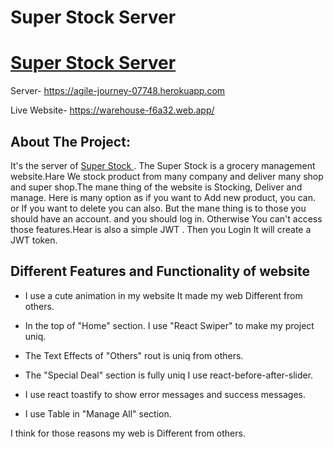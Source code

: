 # Super Stock Server

# [Super Stock Server](https://agile-journey-07748.herokuapp.com)

Server- https://agile-journey-07748.herokuapp.com

Live Website- https://warehouse-f6a32.web.app/

## About The Project:

It's the server of [Super Stock ](https://agile-journey-07748.herokuapp.com). The Super Stock is a grocery management website.Hare We stock product from many company and deliver many shop and super shop.The mane thing of the website is Stocking, Deliver and manage. Here is many option as if you want to Add new product, you can. or If you want to delete you can also. But the mane thing is to those you should have an account. and you should log in. Otherwise You can't access those features.Hear is also a simple JWT . Then you Login It will create a JWT token.

## Different Features and Functionality of website

-   I use a cute animation in my website It made my web Different from others.

*   In the top of "Home" section. I use "React Swiper" to make my project uniq.

*   The Text Effects of "Others" rout is uniq from others.

*   The "Special Deal" section is fully uniq I use react-before-after-slider.

*   I use react toastify to show error messages and success messages.

*   I use Table in "Manage All" section.

I think for those reasons my web is Different from others.
